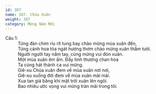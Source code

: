 ```yaml
---
id: 387
name: 387. Chúa Xuân
weight: 387
category: Mừng Năm Mới
---
```

<dl><dt>Câu 1:</dt><dd data-verse="1">Từng đàn chim ríu rít tung bay chào mừng mùa xuân đến, <br/>Từng cánh hoa tỏa ngát hương thơm chào mừng xuân thắm tươi. <br/>Người người tay nắm tay, cùng mừng vui đón xuân. <br/>Một mùa xuân êm ấm. Đầy tình thương chan hòa <br/>Ta cùng hát thánh ca vui mừng. <br/>Giê-xu Chúa xuân đem về mùa xuân nơi nơi, <br/>Giê-xu xuống đời đem về mùa xuân mãi mãi. <br/>Xua tan giá băng khi mặt trời xuân lên ngôi. <br/>Bao nhiêu ước vọng vui mừng tràn mãi trong tôi. </dd></dl>
